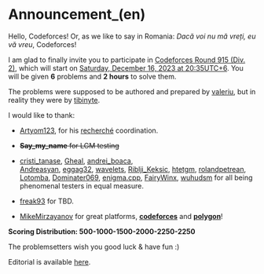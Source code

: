 # Announcement_(en)

Hello, Codeforces! Or, as we like to say in Romania: *Dacă voi nu mă vreți, eu vă vreu*, Codeforces!

I am glad to finally invite you to participate in [Codeforces Round 915 (Div. 2)](https://codeforces.com/contest/1905 "Codeforces Round 915 (Div. 2)"), which will start on [Saturday, December 16, 2023 at 20:35UTC+6](https://codeforces.com/https://www.timeanddate.com/worldclock/fixedtime.html?day=16&month=12&year=2023&hour=17&min=35&sec=0&p1=166). You will be given **6** problems and **2 hours** to solve them.

The problems were supposed to be authored and prepared by [valeriu](https://codeforces.com/profile/valeriu "Grandmaster valeriu"), but in reality they were by [tibinyte](https://codeforces.com/profile/tibinyte "Cheater tibinyte").

I would like to thank:

 * [Artyom123](https://codeforces.com/profile/Artyom123 "Grandmaster Artyom123"), for his [recherché](https://codeforces.com/https://www.collinsdictionary.com/dictionary/english/recherche) coordination.

 * ~~**Say_my_name** for LGM testing~~

 * [cristi_tanase](https://codeforces.com/profile/cristi_tanase "Expert cristi_tanase"), [Gheal](https://codeforces.com/profile/Gheal "Master Gheal"), [andrei_boaca](https://codeforces.com/profile/andrei_boaca "Grandmaster andrei_boaca"),  
[Andreasyan](https://codeforces.com/profile/Andreasyan "Grandmaster Andreasyan"), [eggag32](https://codeforces.com/profile/eggag32 "Master eggag32"), [wavelets](https://codeforces.com/profile/wavelets "Grandmaster wavelets"), [Riblji_Keksic](https://codeforces.com/profile/Riblji_Keksic "Master Riblji_Keksic"), [htetgm](https://codeforces.com/profile/htetgm "Candidate Master htetgm"), [rolandpetrean](https://codeforces.com/profile/rolandpetrean "Candidate Master rolandpetrean"), [Lotomba](https://codeforces.com/profile/Lotomba "Newbie Lotomba"), [Dominater069](https://codeforces.com/profile/Dominater069 "Grandmaster Dominater069"), [enigma.cpp](https://codeforces.com/profile/enigma.cpp "Specialist enigma.cpp"), [FairyWinx](https://codeforces.com/profile/FairyWinx "Grandmaster FairyWinx"), [wuhudsm](https://codeforces.com/profile/wuhudsm "Candidate Master wuhudsm") for all being phenomenal testers in equal measure.

 * [freak93](https://codeforces.com/profile/freak93 "International Grandmaster freak93") for TBD.

 * [MikeMirzayanov](https://codeforces.com/profile/MikeMirzayanov "Headquarters, MikeMirzayanov") for great platforms, [**codeforces**](https://codeforces.com/) and [**polygon**](https://polygon.codeforces.com/)!

**Scoring Distribution: 500-1000-1500-2000-2250-2250**

The problemsetters wish you good luck & have fun :)

Editorial is available [here](Tutorial_(en).md).

